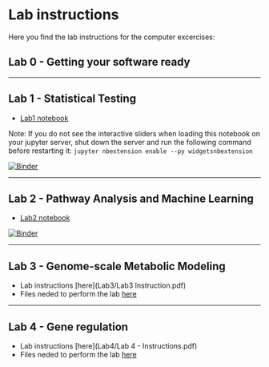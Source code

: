 # Lab instructions

Here you find the lab instructions for the computer excercises:

## Lab 0 - Getting your software ready


------

## Lab 1 - Statistical Testing

* [Lab1 notebook](Lab1.ipynb)


Note: If you do not see the interactive sliders when loading this notebook on your jupyter server, shut down the server and run the following command before restarting it: `jupyter nbextension enable --py widgetsnbextension`

[![Binder](https://mybinder.org/badge_logo.svg)](https://mybinder.org/v2/gh/statisticalbiotechnology/cb2030/master?filepath=%2Flab%2FLab1.ipynb)

------

## Lab 2 - Pathway Analysis and Machine Learning

* [Lab2 notebook](Lab2.ipynb)

[![Binder](https://mybinder.org/badge_logo.svg)](https://mybinder.org/v2/gh/statisticalbiotechnology/cb2030/master?filepath=%2Flab%2FLab2.ipynb)

------

## Lab 3 - Genome-scale Metabolic Modeling

* Lab instructions [here](Lab3/Lab3 Instruction.pdf)
* Files neded to perform the lab [here](Lab3/)

------

## Lab 4 - Gene regulation

* Lab instructions [here](Lab4/Lab 4 - Instructions.pdf)
* Files neded to perform the lab [here](Lab4/)


